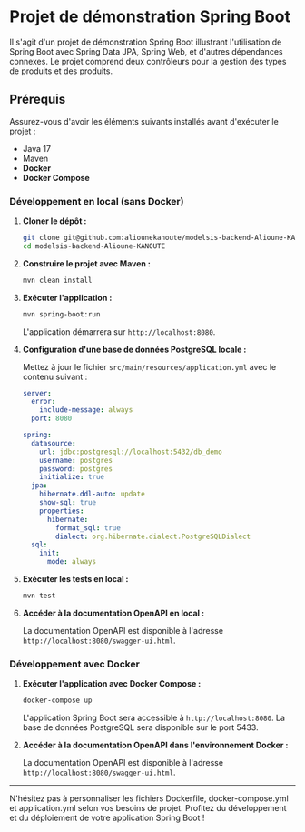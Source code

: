# Projet de démonstration Spring Boot

Il s'agit d'un projet de démonstration Spring Boot illustrant l'utilisation de Spring Boot avec Spring Data JPA, Spring Web, et d'autres dépendances connexes. Le projet comprend deux contrôleurs pour la gestion des types de produits et des produits.

## Prérequis

Assurez-vous d'avoir les éléments suivants installés avant d'exécuter le projet :

- Java 17
- Maven
- **Docker**
- **Docker Compose**

### Développement en local (sans Docker)

1. **Cloner le dépôt :**

   ```bash
   git clone git@github.com:aliounekanoute/modelsis-backend-Alioune-KANOUTE.git
   cd modelsis-backend-Alioune-KANOUTE
   ```

2. **Construire le projet avec Maven :**

   ```bash
   mvn clean install
   ```

3. **Exécuter l'application :**

   ```bash
   mvn spring-boot:run
   ```

   L'application démarrera sur `http://localhost:8080`.

4. **Configuration d'une base de données PostgreSQL locale :**

   Mettez à jour le fichier `src/main/resources/application.yml` avec le contenu suivant :

   ```yaml
   server:
     error:
       include-message: always
     port: 8080

   spring:
     datasource:
       url: jdbc:postgresql://localhost:5432/db_demo
       username: postgres
       password: postgres
       initialize: true
     jpa:
       hibernate.ddl-auto: update
       show-sql: true
       properties:
         hibernate:
           format_sql: true
           dialect: org.hibernate.dialect.PostgreSQLDialect
     sql:
       init:
         mode: always
   ```

5. **Exécuter les tests en local :**

   ```bash
   mvn test
   ```

6. **Accéder à la documentation OpenAPI en local :**

   La documentation OpenAPI est disponible à l'adresse `http://localhost:8080/swagger-ui.html`.

### Développement avec Docker

1. **Exécuter l'application avec Docker Compose :**

   ```bash
   docker-compose up
   ```

   L'application Spring Boot sera accessible à `http://localhost:8080`. La base de données PostgreSQL sera disponible sur le port 5433.

2. **Accéder à la documentation OpenAPI dans l'environnement Docker :**

   La documentation OpenAPI est disponible à l'adresse `http://localhost:8080/swagger-ui.html`.

---

N'hésitez pas à personnaliser les fichiers Dockerfile, docker-compose.yml et application.yml selon vos besoins de projet. Profitez du développement et du déploiement de votre application Spring Boot !